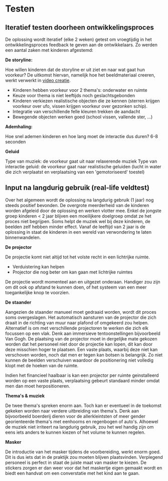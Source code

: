# Testen

## Iteratief testen doorheen ontwikkelingsproces

De oplossing wordt iteratief (elke 2 weken) getest om vroegtijdig in het ontwikkelingsproces feedback te geven aan de ontwikkelaars. Zo werden een aantal zaken met kinderen afgestemd: 

**De storyline:** 

Hoe willen kinderen dat de storyline er uit ziet en naar wat gaat hun voorkeur? De uitkomst hiervan, namelijk hoe het beeldmateriaal creeren,  werkt verwerkt in [video creatie](software_video_creation_NL.md).

*  Kinderen hebben voorkeur voor 2 thema's: onderwater en ruimte
*  Keuze voor thema is niet leeftijds noch geslachtsgebonden
*  Kinderen verkiezen realistische objecten die ze kennen (sterren krijgen voorkeur over ufo, vissen krijgen voorkeur over gezonken schip). 
*  Integratie van verschillende felle kleuren trekken de aandacht 
*  Bewegende objecten werken goed (school vissen, vallende ster, ...)

**Ademhaling:** 

Hoe snel ademen kinderen en hoe lang moet de interactie dus duren? 6-8 seconden 

**Geluid**

Type van muziek: de voorkeur gaat uit naar relaxerende muziek
Type van interactie geluid: de voorkeur gaat naar realistische geluiden (lucht in water die zich verplaatst en verplaatsing van een 'gemotoriseerd' toestel)

## Input na langdurig gebruik (real-life veldtest)

Over het algemeen wordt de oplossing na langdurig gebruik (1 jaar) nog steeds positief bevonden. 
De overgrote meerderheid van de kinderen worden afgeleid door de oplossing en werken vlotter mee. 
Enkel de jongste groep kinderen < 2 jaar blijven een moeilijkere doelgroep omdat ze het proces niet begrijpen. Soms helpt de muziek wel bij deze kinderen, de beelden zelf hebben minder effect. Vanaf de leeftijd van 2 jaar is de oplossing in staat de kinderen in een wereld van verwondering te laten binnenwandelen. 

**De projector**

De projectie komt niet altijd tot het volste recht in een lichtrijke ruimte. 

* Verduistering kan helpen
* Projector die nog beter om kan gaan met lichtrijke ruimtes

De projectie wordt momenteel aan en uitgezet onderaan. Handiger zou zijn om dit ook op afstand te kunnen doen, of het systeem van een meer toegankelijke knop te voorzien. 

**De staander**

Aangezien de staander manueel moet gedraaid worden, wordt dit proces soms overgeslagen. Het automatisch aansturen van de projector die zich draait in de richting van muur naar plafond of omgekeerd zou helpen. 
Alternatief is om met verschillende projectoren te werken die zich elk focussen op een vlak. Denk aan immersieve tentoonstellingen bijvoorbeeld Van Gogh. 
De plaatsing van de projector moet in dergelijke mate gekozen worden dat het personeel niet door de projectie kan lopen, dit kan door deze misschien hoger te plaatsen. 
Een vaste plaats, waarbij deze niet kan verschoven worden, noch dat men er tegen kan botsen is belangrijk. Zo niet kunnen de beelden verschuiven waardoor de positionering niet volledig klopt met de hoeken van de ruimte.  


Indien het financieel haalbaar is kan een projector per ruimte geinstalleerd worden op een vaste plaats, verplaatsing gebeurt standaard minder omdat men dan moet herpositioneren. 

**Thema's & muziek**

De twee thema's spreken enorm aan. Toch kan er eventueel in de toekomst gekeken worden naar verdere uitbreiding van thema's. Denk aan bijvoorbeeld boerderij dieren voor de allerkleintsten of meer gender georienteerde thema's met eenhoorns en regenbogen of auto's. 
Alhoewel de muziek niet irriteert na langdurig gebruik, zou het wel handig zijn om eens iets anders te kunnen kiezen of het volume te kunnen regelen. 

**Masker**

De introductie van het masker tijdens de voorbereiding, werkt enorm goed. Dit is dus iets dat in de praktijk zou moeten blijven plaatsvinden. 
Verplegend personeel is perfect in staat de juiste maat van masker te kiezen. De stickers zorgen er dan weer voor dat het maskertje eigen gemaakt wordt en biedt een handvat om een converstatie met het kind aan te gaan. 